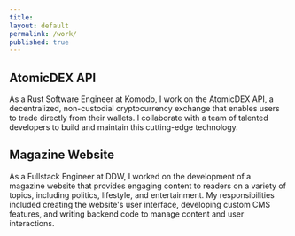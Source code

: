 ```yaml
---
title:
layout: default
permalink: /work/
published: true
---
```


<div class="CharityContainer">
<div>
<h2>AtomicDEX API</h2>
As a Rust Software Engineer at Komodo, I work on the AtomicDEX API, a decentralized, non-custodial cryptocurrency exchange that enables users to trade directly from their wallets. I collaborate with a team of talented developers to build and maintain this cutting-edge technology.
</div>
<div>
<h2>Magazine Website</h2>
As a Fullstack Engineer at DDW, I worked on the development of a magazine website that provides engaging content to readers on a variety of topics, including politics, lifestyle, and entertainment. My responsibilities included creating the website's user interface, developing custom CMS features, and writing backend code to manage content and user interactions.
</div>
</div>
